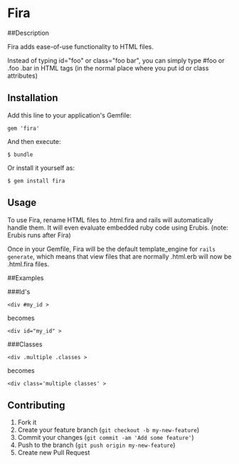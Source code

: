 # Fira

##Description

Fira adds ease-of-use functionality to HTML files. 

Instead of typing id="foo" or class="foo bar", you can simply type #foo or .foo .bar in HTML tags (in the normal place where you put id or class attributes)

## Installation

Add this line to your application's Gemfile:

    gem 'fira'

And then execute:

    $ bundle

Or install it yourself as:

    $ gem install fira

## Usage

To use Fira, rename HTML files to .html.fira and rails will automatically handle them. It will even evaluate embedded ruby code using Erubis. (note: Erubis runs after Fira)

Once in your Gemfile, Fira will be the default template_engine for <code>rails generate</code>, which means that view files that are normally .html.erb will now be .html.fira files.

##Examples

###Id's

    <div #my_id >

becomes

    <div id="my_id" >

###Classes

    <div .multiple .classes >

becomes

    <div class='multiple classes' >

## Contributing

1. Fork it
2. Create your feature branch (`git checkout -b my-new-feature`)
3. Commit your changes (`git commit -am 'Add some feature'`)
4. Push to the branch (`git push origin my-new-feature`)
5. Create new Pull Request
